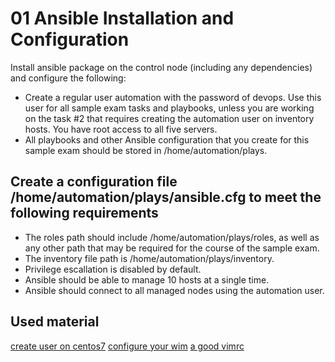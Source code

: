 # 01 Ansible Installation and Configuration

Install ansible package on the control node (including any dependencies) and configure the following:

- Create a regular user automation with the password of devops. Use this user for all sample exam tasks and playbooks, unless you are working on the task #2 that requires creating the automation user on inventory hosts. You have root access to all five servers.
- All playbooks and other Ansible configuration that you create for this sample exam should be stored in /home/automation/plays.

## Create a configuration file /home/automation/plays/ansible.cfg to meet the following requirements

- The roles path should include /home/automation/plays/roles, as well as any other path that may be required for the course of the sample exam.
- The inventory file path is /home/automation/plays/inventory.
- Privilege escallation is disabled by default.
- Ansible should be able to manage 10 hosts at a single time.
- Ansible should connect to all managed nodes using the automation user.

## Used material

[create user on centos7](https://www.digitalocean.com/community/tutorials/how-to-add-and-delete-users-on-a-centos-7-server)
[configure your wim](https://link.medium.com/RqfQgHgKlbb )
[a good vimrc](https://dougblack.io/words/a-good-vimrc.html)
